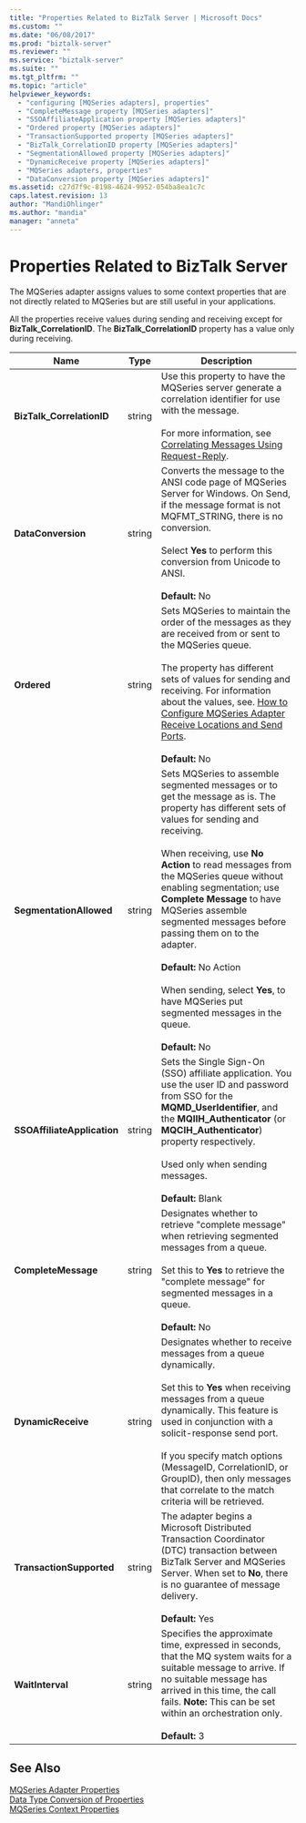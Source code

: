 ```yaml
---
title: "Properties Related to BizTalk Server | Microsoft Docs"
ms.custom: ""
ms.date: "06/08/2017"
ms.prod: "biztalk-server"
ms.reviewer: ""
ms.service: "biztalk-server"
ms.suite: ""
ms.tgt_pltfrm: ""
ms.topic: "article"
helpviewer_keywords: 
  - "configuring [MQSeries adapters], properties"
  - "CompleteMessage property [MQSeries adapters]"
  - "SSOAffiliateApplication property [MQSeries adapters]"
  - "Ordered property [MQSeries adapters]"
  - "TransactionSupported property [MQSeries adapters]"
  - "BizTalk_CorrelationID property [MQSeries adapters]"
  - "SegmentationAllowed property [MQSeries adapters]"
  - "DynamicReceive property [MQSeries adapters]"
  - "MQSeries adapters, properties"
  - "DataConversion property [MQSeries adapters]"
ms.assetid: c27d7f9c-8198-4624-9952-054ba8ea1c7c
caps.latest.revision: 13
author: "MandiOhlinger"
ms.author: "mandia"
manager: "anneta"
---
```

# Properties Related to BizTalk Server
The MQSeries adapter assigns values to some context properties that are not directly related to MQSeries but are still useful in your applications.  
  
 All the properties receive values during sending and receiving except for **BizTalk_CorrelationID**. The **BizTalk_CorrelationID** property has a value only during receiving.  
  
|Name|Type|Description|  
|----------|----------|-----------------|  
|**BizTalk_CorrelationID**|string|Use this property to have the MQSeries server generate a correlation identifier for use with the message.<br /><br /> For more information, see [Correlating Messages Using Request-Reply](../core/correlating-messages-using-request-reply.md).|  
|**DataConversion**|string|Converts the message to the ANSI code page of MQSeries Server for Windows. On Send, if the message format is not MQFMT_STRING, there is no conversion.<br /><br /> Select **Yes** to perform this conversion from Unicode to ANSI.<br /><br /> **Default:** No|  
|**Ordered**|string|Sets MQSeries to maintain the order of the messages as they are received from or sent to the MQSeries queue.<br /><br /> The property has different sets of values for sending and receiving. For information about the values, see. [How to Configure MQSeries Adapter Receive Locations and Send Ports](../core/how-to-configure-mqseries-adapter-receive-locations-and-send-ports.md).<br /><br /> **Default:** No|  
|**SegmentationAllowed**|string|Sets MQSeries to assemble segmented messages or to get the message as is. The property has different sets of values for sending and receiving.<br /><br /> When receiving, use **No Action** to read messages from the MQSeries queue without enabling segmentation; use **Complete Message** to have MQSeries assemble segmented messages before passing them on to the adapter.<br /><br /> **Default:** No Action<br /><br /> When sending, select **Yes**, to have MQSeries put segmented messages in the queue.<br /><br /> **Default:** No|  
|**SSOAffiliateApplication**|string|Sets the Single Sign-On (SSO) affiliate application. You use the user ID and password from SSO for the **MQMD_UserIdentifier**, and the **MQIIH_Authenticator** (or **MQCIH_Authenticator**) property respectively.<br /><br /> Used only when sending messages.<br /><br /> **Default:** Blank|  
|**CompleteMessage**|string|Designates whether to retrieve "complete message" when retrieving segmented messages from a queue.<br /><br /> Set this to **Yes** to retrieve the "complete message" for segmented messages in a queue.<br /><br /> **Default:** No|  
|**DynamicReceive**|string|Designates whether to receive messages from a queue dynamically.<br /><br /> Set this to **Yes** when receiving messages from a queue dynamically. This feature is used in conjunction with a solicit-response send port.<br /><br /> If you specify match options (MessageID, CorrelationID, or GroupID), then only messages that correlate to the match criteria will be retrieved.|  
|**TransactionSupported**|string|The adapter begins a Microsoft Distributed Transaction Coordinator (DTC) transaction between BizTalk Server and MQSeries Server. When set to **No**, there is no guarantee of message delivery.<br /><br /> **Default:** Yes|  
|**WaitInterval**|string|Specifies the approximate time, expressed in seconds, that the MQ system waits for a suitable message to arrive. If no suitable message has arrived in this time, the call fails. **Note:**  This can be set within an orchestration only. <br /><br /> **Default:** 3|  
  
## See Also  
 [MQSeries Adapter Properties](../core/mqseries-adapter-properties.md)   
 [Data Type Conversion of Properties](../core/data-type-conversion-of-properties.md)   
 [MQSeries Context Properties](../core/mqseries-context-properties.md)